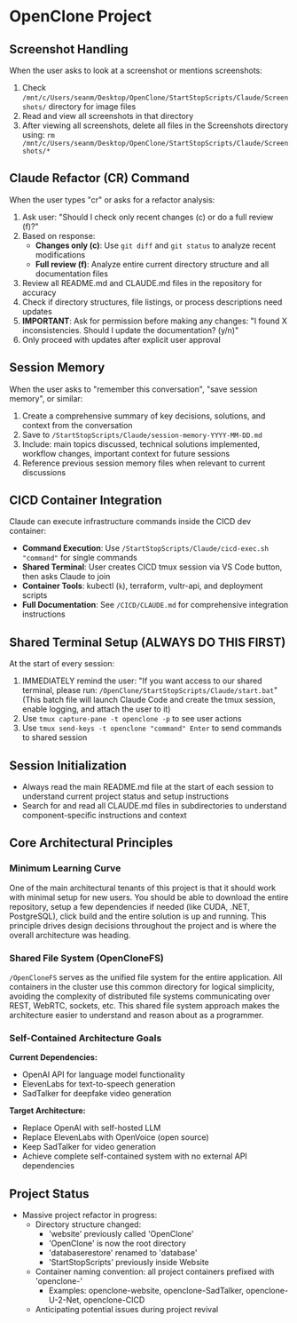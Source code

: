 # OpenClone Project

## Screenshot Handling
When the user asks to look at a screenshot or mentions screenshots:
1. Check `/mnt/c/Users/seanm/Desktop/OpenClone/StartStopScripts/Claude/Screenshots/` directory for image files
2. Read and view all screenshots in that directory
3. After viewing all screenshots, delete all files in the Screenshots directory using: `rm /mnt/c/Users/seanm/Desktop/OpenClone/StartStopScripts/Claude/Screenshots/*`

## Claude Refactor (CR) Command
When the user types "cr" or asks for a refactor analysis:
1. Ask user: "Should I check only recent changes (c) or do a full review (f)?"
2. Based on response:
   - **Changes only (c)**: Use `git diff` and `git status` to analyze recent modifications
   - **Full review (f)**: Analyze entire current directory structure and all documentation files
3. Review all README.md and CLAUDE.md files in the repository for accuracy
4. Check if directory structures, file listings, or process descriptions need updates
5. **IMPORTANT**: Ask for permission before making any changes: "I found X inconsistencies. Should I update the documentation? (y/n)"
6. Only proceed with updates after explicit user approval

## Session Memory
When the user asks to "remember this conversation", "save session memory", or similar:
1. Create a comprehensive summary of key decisions, solutions, and context from the conversation
2. Save to `/StartStopScripts/Claude/session-memory-YYYY-MM-DD.md` 
3. Include: main topics discussed, technical solutions implemented, workflow changes, important context for future sessions
4. Reference previous session memory files when relevant to current discussions

## CICD Container Integration
Claude can execute infrastructure commands inside the CICD dev container:
- **Command Execution**: Use `/StartStopScripts/Claude/cicd-exec.sh "command"` for single commands
- **Shared Terminal**: User creates CICD tmux session via VS Code button, then asks Claude to join
- **Container Tools**: kubectl (`k`), terraform, vultr-api, and deployment scripts
- **Full Documentation**: See `/CICD/CLAUDE.md` for comprehensive integration instructions

## Shared Terminal Setup (ALWAYS DO THIS FIRST)
At the start of every session:
1. IMMEDIATELY remind the user: "If you want access to our shared terminal, please run: `/OpenClone/StartStopScripts/Claude/start.bat`" 
   (This batch file will launch Claude Code and create the tmux session, enable logging, and attach the user to it)
2. Use `tmux capture-pane -t openclone -p` to see user actions
3. Use `tmux send-keys -t openclone "command" Enter` to send commands to shared session

## Session Initialization
- Always read the main README.md file at the start of each session to understand current project status and setup instructions  
- Search for and read all CLAUDE.md files in subdirectories to understand component-specific instructions and context

## Core Architectural Principles

### Minimum Learning Curve
One of the main architectural tenants of this project is that it should work with minimal setup for new users. You should be able to download the entire repository, setup a few dependencies if needed (like CUDA, .NET, PostgreSQL), click build and the entire solution is up and running. This principle drives design decisions throughout the project and is where the overall architecture was heading.

### Shared File System (OpenCloneFS)
`/OpenCloneFS` serves as the unified file system for the entire application. All containers in the cluster use this common directory for logical simplicity, avoiding the complexity of distributed file systems communicating over REST, WebRTC, sockets, etc. This shared file system approach makes the architecture easier to understand and reason about as a programmer.

### Self-Contained Architecture Goals
**Current Dependencies:**
- OpenAI API for language model functionality
- ElevenLabs for text-to-speech generation
- SadTalker for deepfake video generation

**Target Architecture:**
- Replace OpenAI with self-hosted LLM
- Replace ElevenLabs with OpenVoice (open source)
- Keep SadTalker for video generation
- Achieve complete self-contained system with no external API dependencies

## Project Status
- Massive project refactor in progress:
  * Directory structure changed: 
    - 'website' previously called 'OpenClone'
    - 'OpenClone' is now the root directory
    - 'databaserestore' renamed to 'database'
    - 'StartStopScripts' previously inside Website
  * Container naming convention: all project containers prefixed with 'openclone-'
    - Examples: openclone-website, openclone-SadTalker, openclone-U-2-Net, openclone-CICD
  * Anticipating potential issues during project revival